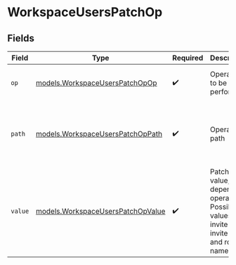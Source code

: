 # WorkspaceUsersPatchOp


## Fields

| Field                                                                                         | Type                                                                                          | Required                                                                                      | Description                                                                                   | Example                                                                                       |
| --------------------------------------------------------------------------------------------- | --------------------------------------------------------------------------------------------- | --------------------------------------------------------------------------------------------- | --------------------------------------------------------------------------------------------- | --------------------------------------------------------------------------------------------- |
| `op`                                                                                          | [models.WorkspaceUsersPatchOpOp](../models/workspaceuserspatchopop.md)                        | :heavy_check_mark:                                                                            | Operation to be performed                                                                     | {<br/>"value": "replace"<br/>}                                                                |
| `path`                                                                                        | [models.WorkspaceUsersPatchOpPath](../models/workspaceuserspatchoppath.md)                    | :heavy_check_mark:                                                                            | Operation path                                                                                | {<br/>"summary": "Resend invites",<br/>"value": "invite_resend"<br/>}                         |
| `value`                                                                                       | [models.WorkspaceUsersPatchOpValue](../models/workspaceuserspatchopvalue.md)                  | :heavy_check_mark:                                                                            | Patch value, depends on operation. Possible values are invite ids or invite id and role name. | {<br/>"summary": "Invite ids",<br/>"value": "1,2,3"<br/>}                                     |